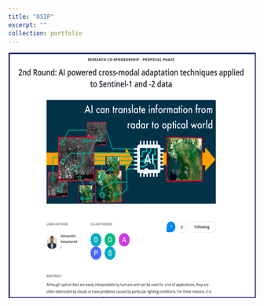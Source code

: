 ```yaml
---
title: "OSIP"
excerpt: ""
collection: portfolio
---
```



<img src="/images/osip.png" width="600" height="500">


